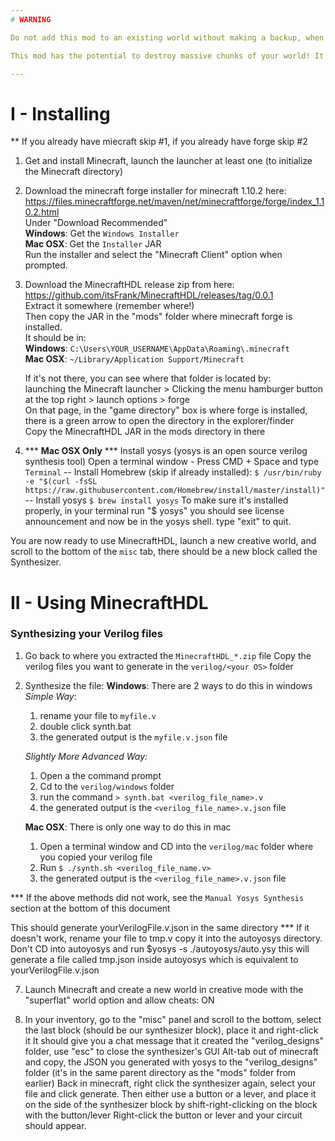 ```yaml
---
# WARNING

Do not add this mod to an existing world without making a backup, when circuits are generated, the entire volume that the circuit will take up is deleted and there is no way to know the size of the generated circuit before having generated it once.

This mod has the potential to destroy massive chunks of your world! It is intended to be used in creative, superflat worlds that are dedicated specifically to this mod.

---
```

# I - Installing

** If you already have miecraft skip #1, if you already have forge skip #2

1. Get and install Minecraft, launch the launcher at least one (to initialize the Minecraft directory)

2. Download the minecraft forge installer for minecraft 1.10.2 here:   
    https://files.minecraftforge.net/maven/net/minecraftforge/forge/index_1.10.2.html  
    Under "Download Recommended"  
    **Windows**: Get the `Windows Installer`  
    **Mac OSX**: Get the `Installer` JAR  
    Run the installer and select the "Minecraft Client" option when prompted.  

3. Download the MinecraftHDL release zip from here:  
    https://github.com/itsFrank/MinecraftHDL/releases/tag/0.0.1  
    Extract it somewhere (remember where!)  
    Then copy the JAR in the "mods" folder where minecraft forge is installed.  
    It should be in:  
    **Windows**: `C:\Users\YOUR_USERNAME\AppData\Roaming\.minecraft`  
    **Mac OSX**: `~/Library/Application Support/Minecraft`  

    If it's not there, you can see where that folder is located by:  
    launching the Minecraft launcher >  Clicking the menu hamburger button at the top right >   launch options > forge  
    On that page, in the "game directory" box is where forge is installed, there is a green arrow to open the directory in the explorer/finder  
    Copy the MinecraftHDL JAR in the mods directory in there  

4. *** **Mac OSX Only** *** Install yosys (yosys is an open source verilog synthesis tool)
Open a terminal window - Press CMD + Space and type `Terminal`
-- Install Homebrew (skip if already installed):
   `$ /usr/bin/ruby -e "$(curl -fsSL https://raw.githubusercontent.com/Homebrew/install/master/install)"`
-- Install yosys
`$ brew install yosys`
To make sure it's installed properly, in your terminal run "$ yosys" you should see license announcement and now be in the yosys shell. type "exit" to quit.


You are now ready to use MinecraftHDL, launch a new creative world, and scroll to the bottom of the `misc` tab, there should be a new block called the Synthesizer.

# II - Using MinecraftHDL

### Synthesizing your Verilog files

1. Go back to where you extracted the `MinecraftHDL_*.zip` file
Copy the verilog files you want to generate in the `verilog/<your OS>` folder

2. Synthesize the file:
**Windows**:
There are 2 ways to do this in windows
*Simple Way*:
    1. rename your file to `myfile.v`
    2. double click synth.bat
    3. the generated output is the `myfile.v.json` file

    *Slightly More Advanced Way:*
    1. Open a the command prompt
    2. Cd to the `verilog/windows` folder
    3. run the command `> synth.bat <verilog_file_name>.v`
    4. the generated output is the `<verilog_file_name>.v.json` file

    **Mac OSX**:
    There is only one way to do this in mac
    1. Open a terminal window and CD into the `verilog/mac` folder where you copied your verilog file
    2. Run `$ ./synth.sh <verilog_file_name.v>`
    3. the generated output is the `<verilog_file_name>.v.json` file
    
    
 *** If the above methods did not work, see the `Manual Yosys Synthesis` section at the bottom of this document 

This should generate yourVerilogFile.v.json in the same directory
*** If it doesn't work, rename your file to tmp.v copy it into the autoyosys directory. Don't CD into autoyosys and run $yosys -s ./autoyosys/auto.ysy
        this will generate a file called tmp.json inside autoyosys which is equivalent to yourVerilogFile.v.json

7. Launch Minecraft and create a new world in creative mode with the "superflat" world option and allow cheats: ON

8. In your inventory, go to the "misc" panel and scroll to the bottom, select the last block (should be our synthesizer block), place it and right-click it
It should give you a chat message that it created the "verilog_designs" folder, use "esc" to close the synthesizer's GUI
Alt-tab out of minecraft and copy, the JSON you generated with yosys to the "verilog_designs" folder (it's in the same parent directory as the "mods" folder from earlier)
Back in minecraft, right click the synthesizer again, select your file and click generate.
Then either use a button or a lever, and place it on the side of the synthesizer block by shift-right-clicking on the block with the button/lever
Right-click the button or lever and your circuit should appear.

